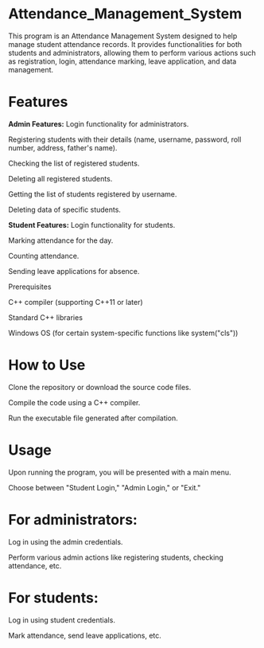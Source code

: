 # Attendance_Management_System
This program is an Attendance Management System designed to help manage student attendance records. It provides functionalities for both students and administrators, allowing them to perform various actions such as registration, login, attendance marking, leave application, and data management.

# Features
**Admin Features:**
Login functionality for administrators.

Registering students with their details (name, username, password, roll number, address, father's name).

Checking the list of registered students.

Deleting all registered students.

Getting the list of students registered by username.

Deleting data of specific students.

**Student Features:**
Login functionality for students.

Marking attendance for the day.

Counting attendance.

Sending leave applications for absence.

Prerequisites

C++ compiler (supporting C++11 or later)

Standard C++ libraries

Windows OS (for certain system-specific functions like system("cls"))

# How to Use
Clone the repository or download the source code files.

Compile the code using a C++ compiler.

Run the executable file generated after compilation.

# Usage
Upon running the program, you will be presented with a main menu.

Choose between "Student Login," "Admin Login," or "Exit."

# For administrators:
Log in using the admin credentials.

Perform various admin actions like registering students, checking attendance, etc.

# For students:
Log in using student credentials.

Mark attendance, send leave applications, etc.
